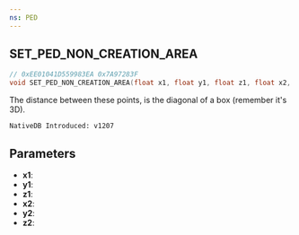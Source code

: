 ```yaml
---
ns: PED
---
```

## SET_PED_NON_CREATION_AREA

```c
// 0xEE01041D559983EA 0x7A97283F
void SET_PED_NON_CREATION_AREA(float x1, float y1, float z1, float x2, float y2, float z2);
```

The distance between these points, is the diagonal of a box (remember it's 3D).

```
NativeDB Introduced: v1207
```

## Parameters
* **x1**:
* **y1**:
* **z1**:
* **x2**:
* **y2**:
* **z2**:
